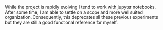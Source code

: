 While the project is rapidly evolving I tend to work with jupyter notebooks. After some time, I am able to settle on a scope and more well suited organization. Consequently, this deprecates all these previous experiments but they are still a good functional reference for myself.
